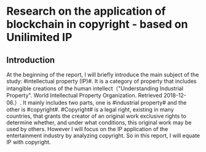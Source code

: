 # Research on the application of blockchain in copyright - based on Unilimited IP	
## Introduction
At the beginning of the report, I will briefly introduce the main subject of the study: #intellectual property (IP)#. It is a category of property that includes intangible creations of the human intellect（"Understanding Industrial Property". World Intellectual Property Organization. Retrieved 2018-12-06.）. It mainly includes two parts, one is #industrial property# and the other is #copyright#. #Copyright# is a legal right, existing in many countries, that grants the creator of an original work exclusive rights to determine whether, and under what conditions, this original work may be used by others. However I will focus on the IP application of the entertainment industry by analyzing copyright. So in this report, I will equate IP with copyright.
